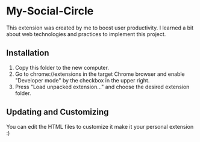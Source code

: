 # My-Social-Circle

This extension was created by me to boost user productivity.
I learned a bit about web technologies and practices to implement this project.
## Installation
  1.	Copy this folder to the new computer.
  2.	Go to chrome://extensions in the target Chrome browser and enable "Developer mode" by the checkbox in the upper right.
  3.	Press "Load unpacked extension..." and choose the desired extension folder.

## Updating and Customizing
You can edit the HTML files to customize it make it your personal extension :)


